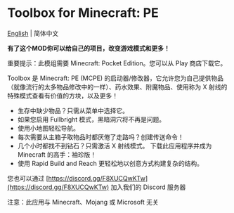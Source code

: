 # Toolbox for Minecraft: PE
[English](README.md) | 简体中文

**有了这个MOD你可以给自己的项目，改变游戏模式和更多！**

重要提示：此模组需要 Minecraft: Pocket Edition。您可以从 Play 商店下载它。

Toolbox 是 Minecraft: PE (MCPE) 的启动器/修改器，它允许您为自己提供物品（就像流行的太多物品修改中的一样）、药水效果、附魔物品、使用称为 X 射线的特殊模式查看有价值的方块，以及更多！

- 生存中缺少物品？只需从菜单中选择它。
- 如果您启用 Fullbright 模式，黑暗洞穴将不再是问题。
- 使用小地图轻松导航。
- 每次需要从主箱子取物品时都厌倦了走路吗？创建传送命令！
- 几个小时都找不到钻石？只需激活 X 射线模式。
下载此应用程序并成为 Minecraft 的高手：袖珍版！
- 使用 Rapid Build and Reach 更轻松地以创意方式构建复杂的结构。

您也可以通过 [https://discord.gg/F8XUCQwKTw](https://discord.gg/F8XUCQwKTw) 加入我们的 Discord 服务器

注意：此应用与 Minecraft、Mojang 或 Microsoft 无关